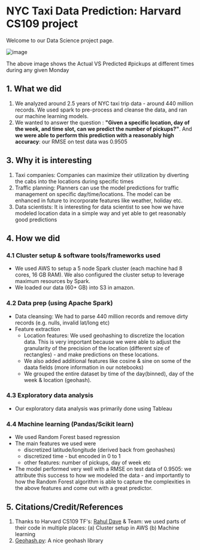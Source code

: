 # NYC Taxi Data Prediction: Harvard CS109 project

Welcome to our Data Science project page. 

![image](https://github.com/sdaulton/TaxiPrediction/raw/master/images/Actual-Predicted.gif)

The above image shows the Actual VS Predicted #pickups at different times during any given Monday

## 1. What we did
1. We analyzed around 2.5 years of NYC taxi trip data - around 440 million records. We used spark to pre-process and cleanse the data, and ran our machine learning models. 
2. We wanted to answer the question : **"Given a specific location, day of the week, and time slot, can we  predict the number of pickups?"**. And **we were able to perform this prediction with a reasonably high accuracy**: our RMSE on test data was 0.9505

## 3. Why it is interesting
1. Taxi companies: Companies can maximize their utilization by diverting the cabs into the locations during specific times
2. Traffic planning: Planners can use the model predictions for traffic management on specific day/time/locations. The model can be enhanced in future to incorporate features like weather, holiday etc.
3. Data scientists: It is interesting for data scientist to see how we have modeled location data in a simple way and yet able to get reasonably good predictions

## 4. How we did
### 4.1 Cluster setup & software tools/frameworks used
* We used AWS to setup a 5 node Spark cluster (each machine had 8 cores, 16 GB RAM). We also configured the cluster setup to leverage maximum resources by Spark.
* We loaded our data (60+ GB) into S3 in amazon.
### 4.2 Data prep (using Apache Spark)
* Data cleansing: We had to parse 440 million records and remove dirty records (e.g. nulls, invalid lat/long etc)
* Feature extraction
  * Location features: We used geohashing to discretize the location data. This is very important because we were able to adjust the granularity of the precision of the location (different size of rectangles) - and make predictions on these locations.
  * We also added additional features like cosine & sine on some of the daata fields (more information in our notebooks)
  * We grouped the entire dataset by time of the day(binned), day of the week & location (geohash).
### 4.3 Exploratory data analysis
* Our exploratory data analysis was primarily done using Tableau
### 4.4 Machine learning (Pandas/Scikit learn)
* We used Random Forest based regression
* The main features we used were
  * discretized latitude/longitude (derived back from geohashes)
  * discretized time - but encoded in 0 to 1
  * other features: number of pickups, day of week etc
* The model performed very well with a RMSE on test data of 0.9505: we attribute this success to how we modeled the data - and importantly to how the Random Forest algorithm is able to capture the complexities in the above features and come out with a great predictor.

## 5. Citations/Credit/References
1. Thanks to Harvard CS109 TF's: [Rahul Dave](https://github.com/rahuldave) & Team: we used parts of their code in multiple places: (a) Cluster setup in AWS (b) Machine learning
2. [Geohash.py](https://github.com/hkwi/python-geohash): A nice geohash library
